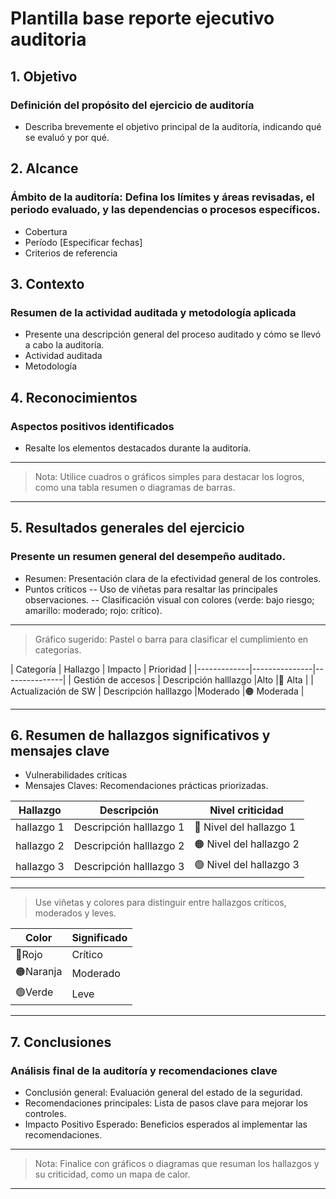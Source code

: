 # Plantilla base reporte ejecutivo auditoria

## 1. Objetivo
### Definición del propósito del ejercicio de auditoría
- Describa brevemente el objetivo principal de la auditoría, indicando qué se evaluó y por qué.

## 2. Alcance
### Ámbito de la auditoría: Defina los límites y áreas revisadas, el periodo evaluado, y las dependencias o procesos específicos.
- Cobertura
- Período [Especificar fechas]
- Criterios de referencia

## 3. Contexto
### Resumen de la actividad auditada y metodología aplicada
- Presente una descripción general del proceso auditado y cómo se llevó a cabo la auditoría.
- Actividad auditada
- Metodología

## 4. Reconocimientos
### Aspectos positivos identificados
- Resalte los elementos destacados durante la auditoría.

---

> Nota: Utilice cuadros o gráficos simples para destacar los logros, como una tabla resumen o diagramas de barras.

---

## 5. Resultados generales del ejercicio
### Presente un resumen general del desempeño auditado.
- Resumen: Presentación clara de la efectividad general de los controles.
- Puntos críticos
-- Uso de viñetas para resaltar las principales observaciones.
-- Clasificación visual con colores (verde: bajo riesgo; amarillo: moderado; rojo: crítico).

---

> Gráfico sugerido: Pastel o barra para clasificar el cumplimiento en categorías.

| Categoría      | Hallazgo           | Impacto           | Prioridad           |
|-------------|---------------|---------------|
| Gestión de accesos    | Descripción halllazgo          |Alto  |🔴 Alta  |
| Actualización de SW    | Descripción halllazgo          |Moderado  |🟠 Moderada  |



---

## 6. Resumen de hallazgos significativos y mensajes clave
- Vulnerabilidades críticas
- Mensajes Claves: Recomendaciones prácticas priorizadas.

| Hallazgo      | Descripción           | Nivel criticidad           |
|-------------|---------------|---------------|
| hallazgo 1    | Descripción halllazgo 1          | 🔴 Nivel del hallazgo 1          |
| hallazgo 2    | Descripción halllazgo 2          | 🟠 Nivel del hallazgo 2          |
| hallazgo 3    | Descripción halllazgo 3          | 🟢 Nivel del hallazgo 3          |

---

> Use viñetas y colores para distinguir entre hallazgos críticos, moderados y leves.

| Color      | Significado           |
|-------------|---------------|
| 🔴Rojo    | Crítico          |
| 🟠Naranja    | Moderado          |
| 🟢Verde    | Leve          |

---

## 7. Conclusiones
### Análisis final de la auditoría y recomendaciones clave
- Conclusión general: Evaluación general del estado de la seguridad.
- Recomendaciones principales: Lista de pasos clave para mejorar los controles.
- Impacto Positivo Esperado: Beneficios esperados al implementar las recomendaciones.

---

> Nota: Finalice con gráficos o diagramas que resuman los hallazgos y su criticidad, como un mapa de calor.

---
